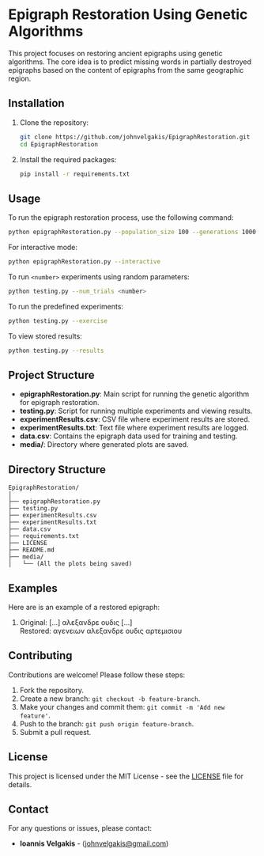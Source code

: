 #  Epigraph Restoration Using Genetic Algorithms

 This project focuses on restoring ancient epigraphs using genetic algorithms. The core idea is to predict missing words in partially destroyed epigraphs based on the content of epigraphs from the same geographic region.

 ## Installation

 1. Clone the repository:
    ```sh
    git clone https://github.com/johnvelgakis/EpigraphRestoration.git
    cd EpigraphRestoration
    ```

 2. Install the required packages:
    ```sh
    pip install -r requirements.txt
    ```

 ## Usage

 To run the epigraph restoration process, use the following command:
 ```sh
 python epigraphRestoration.py --population_size 100 --generations 1000 --crossover_rate 0.6 --mutation_rate 0.01 --elite_size 1 --num_runs 10 --improveThresh 0.01 --stagThresh 25
 ```

 For interactive mode:
 ```sh
 python epigraphRestoration.py --interactive
 ```

 To run `<number>` experiments using random parameters:
 ```sh
 python testing.py --num_trials <number>
 ```

 To run the predefined experiments:
 ```sh
 python testing.py --exercise
 ```
 
 To view stored results:
 ```sh
 python testing.py --results
 ```

 ## Project Structure

 - **epigraphRestoration.py**: Main script for running the genetic algorithm for epigraph restoration.
 - **testing.py**: Script for running multiple experiments and viewing results.
 - **experimentResults.csv**: CSV file where experiment results are stored.
 - **experimentResults.txt**: Text file where experiment results are logged.
 - **data.csv**: Contains the epigraph data used for training and testing.
 - **media/**: Directory where generated plots are saved.

 ## Directory Structure

 ```
 EpigraphRestoration/
 │
 ├── epigraphRestoration.py
 ├── testing.py
 ├── experimentResults.csv
 ├── experimentResults.txt
 ├── data.csv
 ├── requirements.txt
 ├── LICENSE
 ├── README.md
 ├── media/
 │   └── (All the plots being saved)
 ```

 ## Examples

 Here are is an example of a restored epigraph:

 1. Original: [...] αλεξανδρε ουδις [...]  
    Restored: αγενειων αλεξανδρε ουδις αρτεμισιου

 ## Contributing

 Contributions are welcome! Please follow these steps:

 1. Fork the repository.
 2. Create a new branch: `git checkout -b feature-branch`.
 3. Make your changes and commit them: `git commit -m 'Add new feature'`.
 4. Push to the branch: `git push origin feature-branch`.
 5. Submit a pull request.

 ## License

 This project is licensed under the MIT License - see the [LICENSE](LICENSE) file for details.
 
 ## Contact

 For any questions or issues, please contact:

 - **Ioannis Velgakis** - (johnvelgakis@gmail.com)
